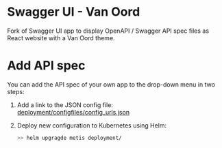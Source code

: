 # Swagger UI - Van Oord

Fork of Swagger UI app to display OpenAPI / Swagger API spec files as React website with a Van Oord theme.

# Add API spec

You can add the API spec of your own app to the drop-down menu in two steps:

1. Add a link to the JSON config file: [deployment/configfiles/config_urls.json](./deployment/configfiles/config_urls.json)
2. Deploy new configuration to Kubernetes using Helm:

   ```bash
   >> helm upgragde metis deployment/
   ```
